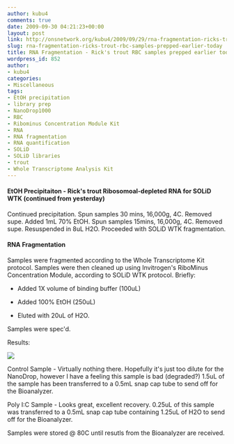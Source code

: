 ```yaml
---
author: kubu4
comments: true
date: 2009-09-30 04:21:23+00:00
layout: post
link: http://onsnetwork.org/kubu4/2009/09/29/rna-fragmentation-ricks-trout-rbc-samples-prepped-earlier-today/
slug: rna-fragmentation-ricks-trout-rbc-samples-prepped-earlier-today
title: RNA Fragmentation - Rick's trout RBC samples prepped earlier today
wordpress_id: 852
author:
- kubu4
categories:
- Miscellaneous
tags:
- EtOH precipitation
- library prep
- NanoDrop1000
- RBC
- Ribominus Concentration Module Kit
- RNA
- RNA fragmentation
- RNA quantification
- SOLiD
- SOLiD libraries
- trout
- Whole Transcriptome Analysis Kit
---
```


#### EtOH Precipitaiton - Rick's trout Ribosomoal-depleted RNA for SOLiD WTK (continued from yesterday)



Continued precipitation. Spun samples 30 mins, 16,000g, 4C. Removed supe. Added 1mL 70% EtOH. Spun samples 15mins, 16,000g, 4C. Removed supe. Resuspended in 8uL H2O. Proceeded with SOLiD WTK fragmentation.





#### RNA Fragmentation



Samples were fragmented according to the Whole Transcriptome Kit protocol. Samples were then cleaned up using Invitrogen's RiboMinus Concentration Module, according to SOLiD WTK protocol. Briefly:




    
  * Added 1X volume of binding buffer (100uL)

    
  * Added 100% EtOH (250uL)

    
  * Eluted with 20uL of H2O.



Samples were spec'd.

Results:

![](http://eagle.fish.washington.edu/Arabidopsis/RNA%20Spec%20Readings/20090929%20trou%20rbc%20ribo%20frag%20RNA%20SJW.jpg)

Control Sample - Virtually nothing there. Hopefully it's just too dilute for the NanoDrop, however I have a feeling this sample is bad (degraded?) 1.5uL of the sample has been transferred to a 0.5mL snap cap tube to send off for the Bioanalyzer.

Poly I:C Sample - Looks great, excellent recovery. 0.25uL of this sample was transferred to a 0.5mL snap cap tube containing 1.25uL of H2O to send off for the Bioanalyzer.

Samples were stored @ 80C until resutls from the Bioanalyzer are received.
